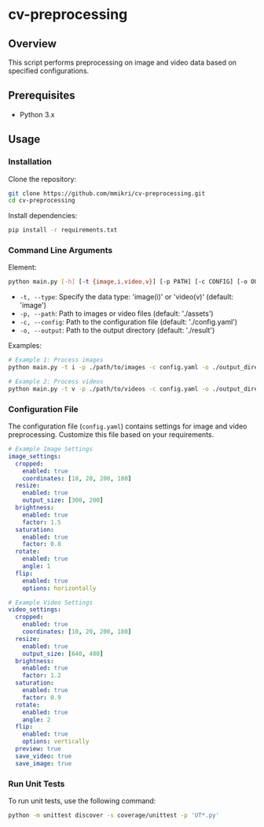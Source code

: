 # cv-preprocessing

## Overview
This script performs preprocessing on image and video data based on specified configurations.

## Prerequisites
- Python 3.x

## Usage

### Installation
Clone the repository:
```bash
git clone https://github.com/mmikri/cv-preprocessing.git
cd cv-preprocessing
```

Install dependencies:
```bash
pip install -r requirements.txt
```

### Command Line Arguments
Element:
```bash
python main.py [-h] [-t {image,i,video,v}] [-p PATH] [-c CONFIG] [-o OUTPUT]
```
- `-t, --type`: Specify the data type: 'image(i)' or 'video(v)' (default: 'image')
- `-p, --path`: Path to images or video files (default: './assets')
- `-c, --config`: Path to the configuration file (default: './config.yaml')
- `-o, --output`: Path to the output directory (default: './result')

Examples:
```bash
# Example 1: Process images
python main.py -t i -p ./path/to/images -c config.yaml -o ./output_directory

# Example 2: Process videos
python main.py -t v -p ./path/to/videos -c config.yaml -o ./output_directory
```

### Configuration File
The configuration file (`config.yaml`) contains settings for image and video preprocessing.
Customize this file based on your requirements.

```yaml
# Example Image Settings
image_settings:
  cropped:
    enabled: true
    coordinates: [10, 20, 200, 180]
  resize:
    enabled: true
    output_size: [300, 200]
  brightness:
    enabled: true
    factor: 1.5
  saturation:
    enabled: true
    factor: 0.8
  rotate:
    enabled: true
    angle: 1
  flip:
    enabled: true
    options: horizontally

# Example Video Settings
video_settings:
  cropped:
    enabled: true
    coordinates: [10, 20, 200, 180]
  resize:
    enabled: true
    output_size: [640, 480]
  brightness:
    enabled: true
    factor: 1.2
  saturation:
    enabled: true
    factor: 0.9
  rotate:
    enabled: true
    angle: 2
  flip:
    enabled: true
    options: vertically
  preview: true
  save_video: true
  save_image: true
```

### Run Unit Tests
To run unit tests, use the following command:
```bash
python -m unittest discover -s coverage/unittest -p 'UT*.py'
```